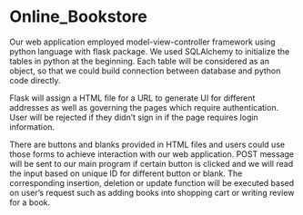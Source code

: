 # Online_Bookstore
Our web application employed model-view-controller framework using python language with flask package. We used SQLAlchemy to initialize the tables in python at the beginning. Each table will be considered as an object, so that we could build connection between database and python code directly.

Flask will assign a HTML file for a URL to generate UI for different addresses as well as governing the pages which require authentication. User will be rejected if they didn’t sign in if the page requires login information. 

There are buttons and blanks provided in HTML files and users could use those forms to achieve interaction with our web application. POST message will be sent to our main program if certain button is clicked and we will read the input based on unique ID for different button or blank. The corresponding insertion, deletion or update function will be executed based on user’s request such as adding books into shopping cart or writing review for a book.

